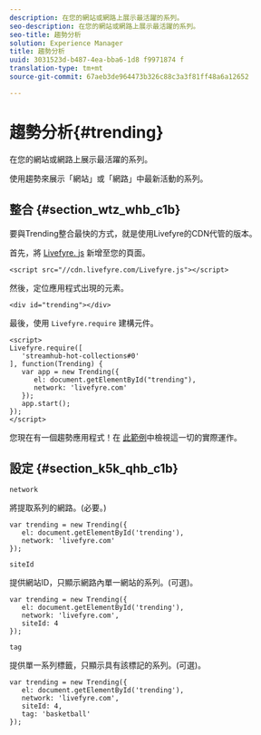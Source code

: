 ```yaml
---
description: 在您的網站或網路上展示最活躍的系列。
seo-description: 在您的網站或網路上展示最活躍的系列。
seo-title: 趨勢分析
solution: Experience Manager
title: 趨勢分析
uuid: 3031523d-b487-4ea-bba6-1d8 f9971874 f
translation-type: tm+mt
source-git-commit: 67aeb3de964473b326c88c3a3f81ff48a6a12652

---
```



# 趨勢分析{#trending}

在您的網站或網路上展示最活躍的系列。

使用趨勢來展示「網站」或「網路」中最新活動的系列。

## 整合 {#section_wtz_whb_c1b}

要與Trending整合最快的方式，就是使用Livefyre的CDN代管的版本。

首先，將 [Livefyre. js](https://github.com/Livefyre/Livefyre.js) 新增至您的頁面。

```
<script src="//cdn.livefyre.com/Livefyre.js"></script> 
```

然後，定位應用程式出現的元素。

```
<div id="trending"></div>
```

最後，使用 `Livefyre.require` 建構元件。

```
<script> 
Livefyre.require([ 
   'streamhub-hot-collections#0' 
], function(Trending) {     
   var app = new Trending({ 
      el: document.getElementById("trending"), 
      network: 'livefyre.com' 
   }); 
   app.start(); 
}); 
</script>
```

您現在有一個趨勢應用程式！在 [此範例](https://codepen.io/gobengo/pen/GijEy)中檢視這一切的實際運作。

## 設定 {#section_k5k_qhb_c1b}

`network`

將提取系列的網路。(必要。)

```
var trending = new Trending({ 
   el: document.getElementById('trending'), 
   network: 'livefyre.com' 
});
```

`siteId`

提供網站ID，只顯示網路內單一網站的系列。(可選)。

```
var trending = new Trending({ 
   el: document.getElementById('trending'), 
   network: 'livefyre.com', 
   siteId: 4 
});
```

`tag`

提供單一系列標籤，只顯示具有該標記的系列。(可選)。

```
var trending = new Trending({ 
   el: document.getElementById('trending'), 
   network: 'livefyre.com', 
   siteId: 4, 
   tag: 'basketball' 
});
```

